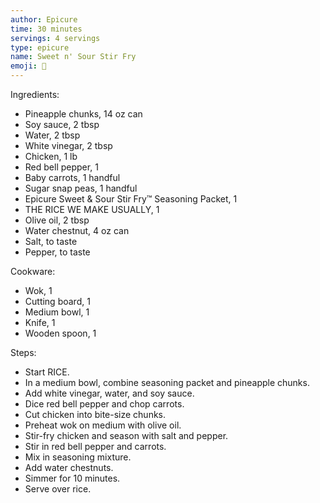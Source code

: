 ```yaml
---
author: Epicure 
time: 30 minutes 
servings: 4 servings 
type: epicure 
name: Sweet n' Sour Stir Fry 
emoji: 🍛  
---
```


Ingredients:

- Pineapple chunks, 14 oz can
- Soy sauce, 2 tbsp
- Water, 2 tbsp
- White vinegar, 2 tbsp
- Chicken, 1 lb
- Red bell pepper, 1
- Baby carrots, 1 handful
- Sugar snap peas, 1 handful
- Epicure Sweet & Sour Stir Fry™ Seasoning Packet, 1
- THE RICE WE MAKE USUALLY, 1
- Olive oil, 2 tbsp
- Water chestnut, 4 oz can
- Salt, to taste
- Pepper, to taste

Cookware:

- Wok, 1
- Cutting board, 1
- Medium bowl, 1
- Knife, 1
- Wooden spoon, 1

Steps:

- Start RICE.
- In a medium bowl, combine seasoning packet and pineapple chunks.
- Add white vinegar, water, and soy sauce.
- Dice red bell pepper and chop carrots.
- Cut chicken into bite-size chunks.
- Preheat wok on medium with olive oil.
- Stir-fry chicken and season with salt and pepper.
- Stir in red bell pepper and carrots.
- Mix in seasoning mixture.
- Add water chestnuts.
- Simmer for 10 minutes.
- Serve over rice.